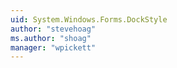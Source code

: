 ```yaml
---
uid: System.Windows.Forms.DockStyle
author: "stevehoag"
ms.author: "shoag"
manager: "wpickett"
---
```

